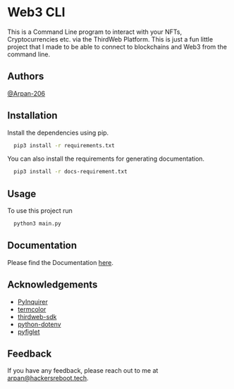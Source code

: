 
# Web3 CLI

This is a Command Line program to interact with your NFTs, Cryptocurrencies etc. via the ThirdWeb Platform. This is just a fun little project that I made to be able to connect to blockchains and Web3 from the command line.

## Authors

[@Arpan-206](https://github.com/Arpan-206)

## Installation

Install the dependencies using pip.

```bash
  pip3 install -r requirements.txt
```

You can also install the requirements for generating documentation.

```bash
  pip3 install -r docs-requirement.txt
```
## Usage

To use this project run

```bash
  python3 main.py
```

## Documentation
Please find the Documentation
[here](https://web3cli.vercel.app/).


## Acknowledgements

* [PyInquirer](https://github.com/CITGuru/PyInquirer)
* [termcolor](https://pypi.org/project/termcolor/)
* [thirdweb-sdk](https://thirdweb.com)
* [python-dotenv](https://pypi.org/project/python-dotenv/)
* [pyfiglet](https://pypi.org/project/pyfiglet/)

## Feedback

If you have any feedback, please reach out to me at arpan@hackersreboot.tech.

